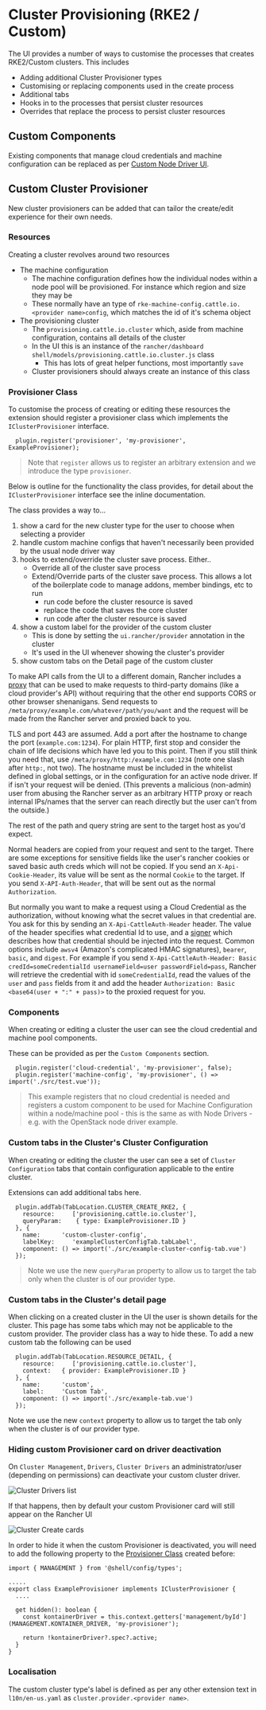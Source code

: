 # Cluster Provisioning (RKE2 / Custom)

The UI provides a number of ways to customise the processes that creates RKE2/Custom clusters. This includes
- Adding additional Cluster Provisioner types
- Customising or replacing components used in the create process
- Additional tabs
- Hooks in to the processes that persist cluster resources
- Overrides that replace the process to persist cluster resources

## Custom Components
Existing components that manage cloud credentials and machine configuration can be replaced as per [Custom Node Driver UI](../api/components/node-driver/overview.md). 

## Custom Cluster Provisioner
New cluster provisioners can be added that can tailor the create/edit experience for their own needs.

### Resources
Creating a cluster revolves around two resources
- The machine configuration
  - The machine configuration defines how the individual nodes within a node pool will be provisioned. For instance which region and size they may be
  - These normally have an type of `rke-machine-config.cattle.io.<provider name>config`, which matches the id of it's schema object
- The provisioning cluster
  - The `provisioning.cattle.io.cluster` which, aside from machine configuration, contains all details of the cluster
  - In the UI this is an instance of the `rancher/dashboard` `shell/models/provisioning.cattle.io.cluster.js` class
     - This has lots of great helper functions, most importantly `save`
  - Cluster provisioners should always create an instance of this class

### Provisioner Class
To customise the process of creating or editing these resources the extension should register a provisioner class which implements the `IClusterProvisioner` interface.

```
  plugin.register('provisioner', 'my-provisioner', ExampleProvisioner);
```

> Note that `register` allows us to register an arbitrary extension and we introduce the type `provisioner`.

Below is outline for the functionality the class provides, for detail about the `IClusterProvisioner` interface see the inline documentation.

The class provides a way to...
1. show a card for the new cluster type for the user to choose when selecting a provider
1. handle custom machine configs that haven't necessarily been provided by the usual node driver way
1. hooks to extend/override the cluster save process. Either..
    - Override all of the cluster save process
    - Extend/Override parts of the cluster save process. This allows a lot of the boilerplate code to manage addons, member bindings, etc to run
      - run code before the cluster resource is saved
      - replace the code that saves the core cluster
      - run code after the cluster resource is saved
1. show a custom label for the provider of the custom cluster
    - This is done by setting the `ui.rancher/provider` annotation in the cluster
    - It's used in the UI whenever showing the cluster's provider
1. show custom tabs on the Detail page of the custom cluster

To make API calls from the UI to a different domain, Rancher includes a [proxy](https://github.com/rancher/rancher/blob/release/v2.6/pkg/httpproxy/proxy.go) that can be used to make requests to third-party domains (like a cloud provider's API) without requiring that the other end supports CORS or other browser shenanigans.  Send requests to `/meta/proxy/example.com/whatever/path/you/want` and the request will be made from the Rancher server and proxied back to you.

TLS and port 443 are assumed.  Add a port after the hostname to change the port (`example.com:1234`).  For plain HTTP, first stop and consider the chain of life decisions which have led you to this point. Then if you still think you need that, use `/meta/proxy/http:/example.com:1234` (note one slash after `http:`, not two).  The hostname must be included in the whitelist defined in global settings, or in the configuration for an active node driver.  If if isn't your request will be denied.  (This prevents a malicious (non-admin) user from abusing the Rancher server as an arbitrary HTTP proxy or reach internal IPs/names that the server can reach directly but the user can't from the outside.)

The rest of the path and query string are sent to the target host as you'd expect.

Normal headers are copied from your request and sent to the target.  There are some exceptions for sensitive fields like the user's rancher cookies or saved basic auth creds which will not be copied.  If you send an `X-Api-Cookie-Header`, its value will be sent as the normal `Cookie` to the target.  If you send `X-API-Auth-Header`, that will be sent out as the normal `Authorization`.

But normally you want to make a request using a Cloud Credential as the authorization, without knowing what the secret values in that credential are.  You ask for this by sending an `X-Api-CattleAuth-Header` header.  The value of the header specifies what credential Id to use, and a [signer](https://github.com/rancher/rancher/blob/release/v2.6/pkg/httpproxy/sign.go) which describes how that credential should be injected into the request.  Common options include `awsv4` (Amazon's complicated HMAC signatures), `bearer`, `basic`, and `digest`.  For example if you send `X-Api-CattleAuth-Header: Basic credId=someCredentialId usernameField=user passwordField=pass`, Rancher will retrieve the credential with id `someCredentialId`, read the values of the `user` and `pass` fields from it and add the header `Authorization: Basic <base64(user + ":" + pass)>` to the proxied request for you.

### Components
When creating or editing a cluster the user can see the cloud credential and machine pool components.

These can be provided as per the `Custom Components` section.

```
  plugin.register('cloud-credential', 'my-provisioner', false);
  plugin.register('machine-config', 'my-provisioner', () => import('./src/test.vue'));
```

> This example registers that no cloud credential is needed and registers a custom component to be used for Machine Configuration within a node/machine pool - this is the same as with Node Drivers - e.g. with the OpenStack node driver example.

### Custom tabs in the Cluster's Cluster Configuration 

When creating or editing the cluster the user can see a set of `Cluster Configuration` tabs that contain configuration applicable to the entire cluster.

Extensions can add additional tabs here.

```
  plugin.addTab(TabLocation.CLUSTER_CREATE_RKE2, {
    resource:     ['provisioning.cattle.io.cluster'],
    queryParam:    { type: ExampleProvisioner.ID }
  }, {
    name:      'custom-cluster-config',
    labelKey:     'exampleClusterConfigTab.tabLabel',
    component: () => import('./src/example-cluster-config-tab.vue')
  });
```
> Note we use the new `queryParam` property to allow us to target the tab only when the cluster is of our provider type.

### Custom tabs in the Cluster's detail page

When clicking on a created cluster in the UI the user is shown details for the cluster. This page has some tabs which may not be applicable to the custom provider. The provider class has a way to hide these. To add a new custom tab the following can be used

```
  plugin.addTab(TabLocation.RESOURCE_DETAIL, {
    resource:     ['provisioning.cattle.io.cluster'],
    context:   { provider: ExampleProvisioner.ID }
  }, {
    name:      'custom',
    label:     'Custom Tab',
    component: () => import('./src/example-tab.vue')
  });
```

Note we use the new `context` property to allow us to target the tab only when the cluster is of our provider type.


### Hiding custom Provisioner card on driver deactivation

On `Cluster Management`, `Drivers`, `Cluster Drivers` an administrator/user (depending on permissions) can deactivate your custom cluster driver. 

![Cluster Drivers list](../screenshots/cluster-driver-list.png)

If that happens, then by default your custom Provisioner card will still appear on the Rancher UI

![Cluster Create cards](../screenshots/create-c.png)

In order to hide it when the custom Provisioner is deactivated, you will need to add the following property to the [Provisioner Class](#provisioner-class) created before:

```
import { MANAGEMENT } from '@shell/config/types';

.....
export class ExampleProvisioner implements IClusterProvisioner {
  ....

  get hidden(): boolean {
    const kontainerDriver = this.context.getters['management/byId'](MANAGEMENT.KONTAINER_DRIVER, 'my-provisioner');

    return !kontainerDriver?.spec?.active;
  }
}
```

### Localisation

The custom cluster type's label is defined as per any other extension text in `l10n/en-us.yaml` as `cluster.provider.<provider name>`.
